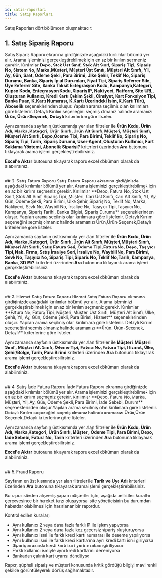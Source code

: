 ```yaml
---
id: satis-raporlari
title: Satış Raporları
---
```


Satış Raporları dört bölümden oluşmaktadır:

## 1. Satış Sipariş Raporu
Satış Sipariş Raporu ekranına girdiğinizde aşağıdaki kırılımlar bölümü yer alır. Arama işleminizi gerçekleştirebilmek için en az bir kırılım seçmeniz gerekir. Kırılımlar **Depo, Stok Üst Sınıf, Stok Alt Sınıf, Sipariş Tipi, Sipariş No, Sistem No, Marka,Müşteri, Müşteri Üst Sınıfı, Müşteri Alt Sınıfı, Yıl, Ay, Gün, Saat, Ödeme Şekli, Para Birimi, Ülke Şehir, Teklif No, Sipariş Durumu, Banka, Sipariş İptal Durumları, Fiyat Tipi, Sipariş Referrer Site, Üye Referrer Site, Banka Taksit Entegrasyon Kodu, Kampanya,Kategori, Kupon Kodu, Entegrasyon Kodu, Sipariş IP, Nakliyeci, Platform, Site URL, Oluşturan Kullanıcı, Kredi Kartı Çekim Şekli, Cinsiyet, Kart Fonksiyon Tipi, Banka Puan, K.Kartı Numarası, K.Kartı Üzerindeki İsim, K.Kartı Türü, Abonelik** seçeneklerinden oluşur. Yapılan arama seçilmiş olan kırılımlara göre listelenir. Detaylı Kırılım seçeneğini seçmiş olmanız halinde aramanızı **Ürün, Ürün-Seçenek, Detaylı** kriterlerine göre listeler.

Aynı zamanda sayfanın üst kısmında yer alan filtreler ile **Ürün Kodu, Ürün Adı, Marka, Kategori, Ürün Sınıfı, Ürün Alt Sınıfı, Müşteri, Müşteri Sınıfı, Müşteri Alt Sınıfı, Depo,Ödeme Tipi, Para Birimi, Teklif No, Sipariş No, Sipariş Tipi, Tarih, Sipariş Durumu, User-Agent, Oluşturan Kullanıcı, Kart Saklama Yöntemi, Abonelik Siparişi?** kriterleri üzerinden **Ara** butonuna tıklayarak arama işlemi gerçekleştirebilirsiniz.

**Excel'e Aktar** butonuna tıklayarak raporu excel dökümanı olarak da alabilirsiniz.

<br>
## 2. Satış Fatura Raporu
Satış Fatura Raporu ekranına girdiğinizde aşağıdaki kırılımlar bölümü yer alır. Arama işleminizi gerçekleştirebilmek için en az bir kırılım seçmeniz gerekir. Kırılımlar **Depo, Fatura No, Stok Üst Sınıf, Stok Alt Sınıf, Sipariş Tipi, Müşteri, Cari Üst Sınıfı, Cari Alt Sınıfı, Yıl, Ay, Gün, Ödeme Şekli, Para Birimi, Ülke Şehir, Sipariş No, Teklif No, Marka, Nakliyeci, Sevk No, Waybill No, İrsaliye No, Taşıyıcı Tipi, Taşıyıcı No, Kampanya, Sipariş Tarihi, Banka Bilgisi, Sipariş Durumu** seçeneklerinden oluşur. Yapılan arama seçilmiş olan kırılımlara göre listelenir. Detaylı Kırılım seçeneğini seçmiş olmanız halinde aramanızı Ürün,Ürün-Seçenek,Detaylı kriterlerine göre listeler.

Aynı zamanda sayfanın üst kısmında yer alan filtreler ile **Ürün Kodu, Ürün Adı, Marka, Kategori, Ürün Sınıfı, Ürün Alt Sınıfı, Müşteri,Müşteri Sınıfı, Müşteri Alt Sınıfı, Satış Fatura Seri, Ödeme Tipi, Fatura No, Depo, Taşıyıcı Tipi, Nak. Firma, Satış İrsaliye Seri, İrsaliye No, Waybill No, Para Birimi, Sevk No, Taşıyıcı No, Sipariş Tipi, Sipariş No, Teklif No, Tarih, Kampanya, Banka, 3D Mi?** kriterleri üzerinden **Ara** butonuna tıklayarak arama işlemi gerçekleştirebilirsiniz.

**Excel'e Aktar** butonuna tıklayarak raporu excel dökümanı olarak da alabilirsiniz.

<br>
## 3. Hizmet Satış Fatura Raporu
Hizmet Satış Fatura Raporu ekranına girdiğinizde aşağıdaki kırılımlar bölümü yer alır. Arama işleminizi gerçekleştirebilmek için en az bir kırılım seçmeniz gerekir. Kırılımlar **Fatura No, Fatura Tipi, Müşteri, Müşteri Üst Sınıfı, Müşteri Alt Sınıfı, Ülke, Şehir, Yıl, Ay, Gün, Ödeme Şekli, Para Birimi, Hizmet** seçeneklerinden oluşur. Yapılan arama seçilmiş olan kırılımlara göre listelenir. Detaylı Kırılım seçeneğini seçmiş olmanız halinde aramanızı **Ürün, Ürün-Seçenek, Detaylı** kriterlerine göre listeler.

Aynı zamanda sayfanın üst kısmında yer alan filtreler ile **Müşteri, Müşteri Sınıfı, Müşteri Alt Sınıfı, Ödeme Tipi, Fatura No, Fatura Tipi, Hizmet, Ülke, Şehir/Bölge, Tarih, Para Birimi** kriterleri üzerinden **Ara** butonuna tıklayarak arama işlemi gerçekleştirebilirsiniz.

**Excel'e Aktar** butonuna tıklayarak raporu excel dökümanı olarak da alabilirsiniz.

<br>
## 4. Satış İade Fatura Raporu
İade Fatura Raporu ekranına girdiğinizde aşağıdaki kırılımlar bölümü yer alır. Arama işleminizi gerçekleştirebilmek için en az bir kırılım seçmeniz gerekir. Kırılımlar **Depo, Fatura No, Marka, Müşteri, Yıl, Ay, Gün, Ödeme Şekli, Para Birimi, İade Sebebi, Durum** seçeneklerinden oluşur.Yapılan arama seçilmiş olan kırılımlara göre listelenir. Detaylı Kırılım seçeneğini seçmiş olmanız halinde aramanızı Ürün,Ürün-Seçenek,Detaylı kriterlerine göre listeler.

Aynı zamanda sayfanın üst kısmında yer alan filtreler ile **Ürün Kodu, Ürün Adı, Marka,Kategori, Ürün Sınıfı, Müşteri, Ödeme Tipi, Para Birimi, Depo, İade Sebebi, Fatura No, Tarih** kriterleri üzerinden **Ara** butonuna tıklayarak arama işlemi gerçekleştirebilirsiniz.

**Excel'e Aktar** butonuna tıklayarak raporu excel dökümanı olarak da alabilirsiniz.

<br>
## 5. Fraud Raporu

Sayfanın en üst kısmında yer alan filtreler ile **Tarih ve Üye Adı** kriterleri üzerinden **Ara** butonuna tıklayarak arama işlemi gerçekleştirebilirsiniz.

Bu rapor siteden alışveriş yapan müşteriler için, aşağıda belirtilen kurallar çerçevesinde bir hareket tarzı oluşuyorsa, site yöneticisinin bu durumdan haberdar olabilmesi için hazırlanan bir rapordur.

Kontrol edilen kurallar;
- Aynı kullanıcı 2 veya daha fazla farklı IP ile işlem yapıyorsa
- Aynı kullanıcı 2 veya daha fazla kez geçersiz sipariş oluşturuyorsa
- Aynı kullanıcı ismi ile farklı kredi kartı numarası ile deneme yapılıyorsa
- Aynı kullanıcı ismi ile farklı kredi kartlarına aynı kredi kartı ismi giriyorsa
- Sipariş sırasında kredi kartı ismi yerine rakam giriliyorsa
- Farklı kullanıcı ismiyle aynı kredi kartlarını deneniyorsa
- Bankadan çalıntı kart uyarısı döndüyse

Rapor, şüpheli sipariş ve müşteri konusunda kritik gördüğü bilgiyi mavi renkli şekilde görüntüleyerek dönüş sağlamaktadır.